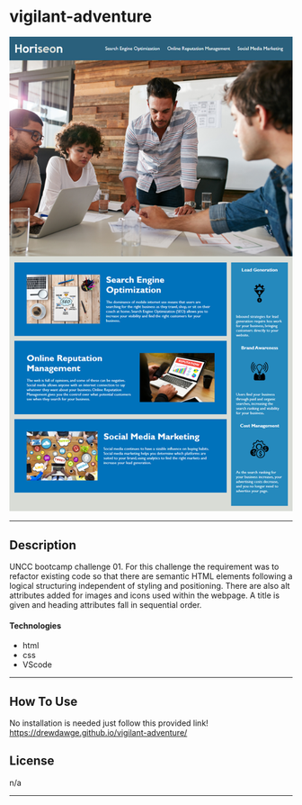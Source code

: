 # vigilant-adventure

![Project Image](assets/images/01-html-css-git-homework-demo.png)
> 


---

## Description

UNCC bootcamp challenge 01. For this challenge the requirement was to refactor existing code so that there are semantic HTML elements following a logical structuring independent of styling and positioning. There are also alt attributes added for images and icons used within the webpage. A title is given and heading attributes fall in sequential order.  

#### Technologies

- html
- css
- VScode


---

## How To Use

No installation is needed just follow this provided link! https://drewdawge.github.io/vigilant-adventure/

## License

n/a

---
